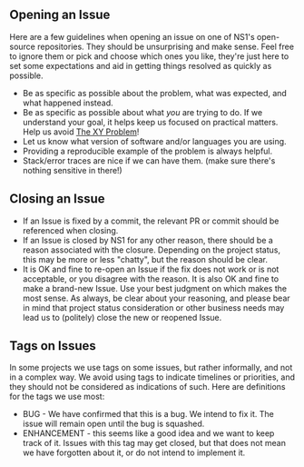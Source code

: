 ## Opening an Issue

Here are a few guidelines when opening an issue on one of NS1's open-source
repositories. They should be unsurprising and make sense. Feel free to ignore
them or pick and choose which ones you like, they're just here to set some
expectations and aid in getting things resolved as quickly as possible.

* Be as specific as possible about the problem, what was expected, and what
  happened instead.
* Be as specific as possible about what *you* are trying to do. If we
  understand your goal, it helps keep us focused on practical matters. Help us
  avoid [The XY Problem](http://xyproblem.info)!
* Let us know what version of software and/or languages you are using.
* Providing a reproducible example of the problem is always helpful.
* Stack/error traces are nice if we can have them. (make sure there's nothing
  sensitive in there!)

## Closing an Issue

* If an Issue is fixed by a commit, the relevant PR or commit should be
  referenced when closing.
* If an Issue is closed by NS1 for any other reason, there should be a reason
  associated with the closure. Depending on the project status, this may be
  more or less "chatty", but the reason should be clear.
* It is OK and fine to re-open an Issue if the fix does not work or is not
  acceptable, or you disagree with the reason. It is also OK and fine to make
  a brand-new Issue. Use your best judgment on which makes the most sense. As
  always, be clear about your reasoning, and please bear in mind that project
  status consideration or other business needs may lead us to (politely) close
  the new or reopened Issue.

## Tags on Issues

In some projects we use tags on some issues, but rather informally, and not in
a complex way. We avoid using tags to indicate timelines or priorities, and
they should not be considered as indications of such. Here are definitions for
the tags we use most:

* BUG - We have confirmed that this is a bug. We intend to fix it. The issue
  will remain open until the bug is squashed.
* ENHANCEMENT - this seems like a good idea and we want to keep track of it.
  Issues with this tag may get closed, but that does not mean we have forgotten
  about it, or do not intend to implement it.
